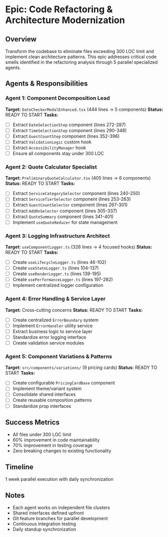 # Epic: Code Refactoring & Architecture Modernization

## Overview

Transform the codebase to eliminate files exceeding 300 LOC limit and implement clean architecture patterns. This epic addresses critical code smells identified in the refactoring analysis through 5 parallel specialized agents.

## Agents & Responsibilities

### Agent 1: Component Decomposition Lead

**Target:** `DateCheckerModalEnhanced.tsx` (444 lines → 5 components)
**Status:** READY TO START
**Tasks:**

- [ ] Extract `DateSelectionStep` component (lines 272-287)
- [ ] Extract `TimeSelectionStep` component (lines 290-348)
- [ ] Extract `GuestCountStep` component (lines 352-396)
- [ ] Extract `ValidationLogic` custom hook
- [ ] Extract `AccessibilityManager` hook
- [ ] Ensure all components stay under 300 LOC

### Agent 2: Quote Calculator Specialist

**Target:** `PreliminaryQuoteCalculator.tsx` (405 lines → 6 components)
**Status:** READY TO START
**Tasks:**

- [ ] Extract `ServiceCategorySelector` component (lines 240-250)
- [ ] Extract `ServiceTierSelector` component (lines 253-263)
- [ ] Extract `GuestCountSelector` component (lines 267-301)
- [ ] Extract `AddOnSelector` component (lines 305-337)
- [ ] Extract `QuoteSummary` component (lines 341-401)
- [ ] Implement `useQuoteReducer` for state management

### Agent 3: Logging Infrastructure Architect

**Target:** `useComponentLogger.ts` (326 lines → 4 focused hooks)
**Status:** READY TO START
**Tasks:**

- [ ] Create `useLifecycleLogger.ts` (lines 46-102)
- [ ] Create `useStateLogger.ts` (lines 104-137)
- [ ] Create `useRenderLogger.ts` (lines 139-195)
- [ ] Create `usePerformanceLogger.ts` (lines 197-282)
- [ ] Implement centralized logger configuration

### Agent 4: Error Handling & Service Layer

**Target:** Cross-cutting concerns
**Status:** READY TO START
**Tasks:**

- [ ] Create centralized `ErrorBoundary` system
- [ ] Implement `ErrorHandler` utility service
- [ ] Extract business logic to service layer
- [ ] Standardize error logging interface
- [ ] Create validation service modules

### Agent 5: Component Variations & Patterns

**Target:** `src/components/variations/` (9 pricing cards)
**Status:** READY TO START
**Tasks:**

- [ ] Create configurable `PricingCardBase` component
- [ ] Implement theme/variant system
- [ ] Consolidate shared interfaces
- [ ] Create reusable composition patterns
- [ ] Standardize prop interfaces

## Success Metrics

- All files under 300 LOC limit
- 60% improvement in code maintainability
- 70% improvement in testing coverage
- Zero breaking changes to existing functionality

## Timeline

1 week parallel execution with daily synchronization

## Notes

- Each agent works on independent file clusters
- Shared interfaces defined upfront
- Git feature branches for parallel development
- Continuous integration testing
- Daily standup synchronization

